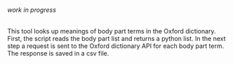 ###### work in progress ######
This tool looks up meanings of body part terms in the Oxford dictionary. 
First, the script reads the body part list and returns a python list. 
In the next step a request is sent to the Oxford dictionary API for each body part term. 
The response is saved in a csv file. 
